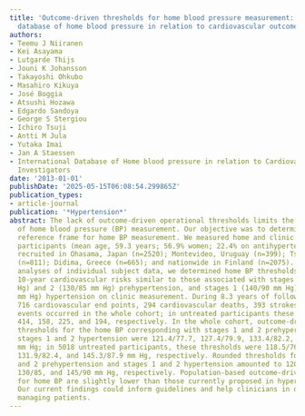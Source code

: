 ```yaml
---
title: 'Outcome-driven thresholds for home blood pressure measurement: international
  database of home blood pressure in relation to cardiovascular outcome'
authors:
- Teemu J Niiranen
- Kei Asayama
- Lutgarde Thijs
- Jouni K Johansson
- Takayoshi Ohkubo
- Masahiro Kikuya
- José Boggia
- Atsushi Hozawa
- Edgardo Sandoya
- George S Stergiou
- Ichiro Tsuji
- Antti M Jula
- Yutaka Imai
- Jan A Staessen
- International Database of Home blood pressure in relation to Cardiovascular Outcome
  Investigators
date: '2013-01-01'
publishDate: '2025-05-15T06:08:54.299865Z'
publication_types:
- article-journal
publication: '*Hypertension*'
abstract: The lack of outcome-driven operational thresholds limits the clinical application
  of home blood pressure (BP) measurement. Our objective was to determine an outcome-driven
  reference frame for home BP measurement. We measured home and clinic BP in 6470
  participants (mean age, 59.3 years; 56.9% women; 22.4% on antihypertensive treatment)
  recruited in Ohasama, Japan (n=2520); Montevideo, Uruguay (n=399); Tsurugaya, Japan
  (n=811); Didima, Greece (n=665); and nationwide in Finland (n=2075). In multivariable-adjusted
  analyses of individual subject data, we determined home BP thresholds, which yielded
  10-year cardiovascular risks similar to those associated with stages 1 (120/80 mm
  Hg) and 2 (130/85 mm Hg) prehypertension, and stages 1 (140/90 mm Hg) and 2 (160/100
  mm Hg) hypertension on clinic measurement. During 8.3 years of follow-up (median),
  716 cardiovascular end points, 294 cardiovascular deaths, 393 strokes, and 336 cardiac
  events occurred in the whole cohort; in untreated participants these numbers were
  414, 158, 225, and 194, respectively. In the whole cohort, outcome-driven systolic/diastolic
  thresholds for the home BP corresponding with stages 1 and 2 prehypertension and
  stages 1 and 2 hypertension were 121.4/77.7, 127.4/79.9, 133.4/82.2, and 145.4/86.8
  mm Hg; in 5018 untreated participants, these thresholds were 118.5/76.9, 125.2/79.7,
  131.9/82.4, and 145.3/87.9 mm Hg, respectively. Rounded thresholds for stages 1
  and 2 prehypertension and stages 1 and 2 hypertension amounted to 120/75, 125/80,
  130/85, and 145/90 mm Hg, respectively. Population-based outcome-driven thresholds
  for home BP are slightly lower than those currently proposed in hypertension guidelines.
  Our current findings could inform guidelines and help clinicians in diagnosing and
  managing patients.
---
```

